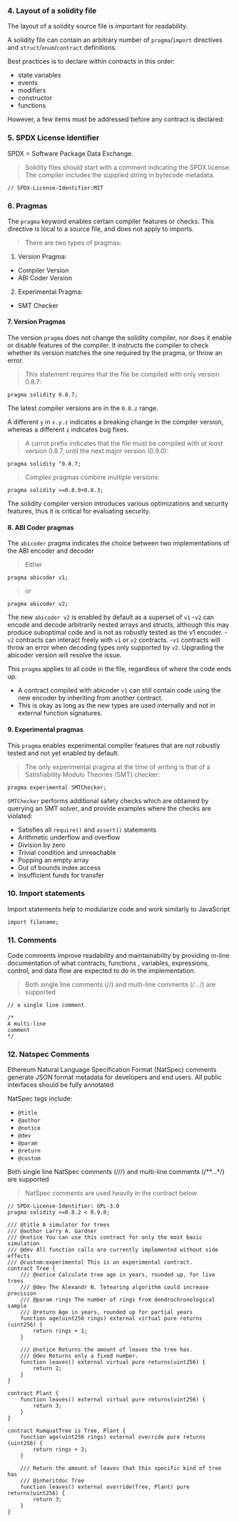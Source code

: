 ### 4. Layout of a solidity file

The layout of a solidity source file is important for readability.

A solidity file can contain an arbitrary number of `pragma`/`import` directives and `struct`/`enum`/`contract` definitions.

Best practices is to declare within contracts in this order:
- state variables
- events
- modifiers
- constructor
- functions

However, a few items must be addressed before any contract is declared:

### 5. SPDX License Identifier

SPDX = Software Package Data Exchange.

> Solidity files should start with a comment indicating the SPDX license. The compiler includes the supplied string in bytecode metadata.

```solidity
// SPDX-License-Identifier:MIT
```
### 6. Pragmas

The `pragma` keyword enables certain compiler features or checks. This directive is local to a source file, and does not apply to imports.

> There are two types of pragmas:

1. Version Pragma:
  - Compiler Version
  - ABI Coder Version
2. Experimental Pragma:
  - SMT Checker

#### 7. Version Pragmas

The version `pragma` does not change the solidity compiler, nor does it enable or disable features of the compiler. It instructs the compiler to check whether its version matches the one required by the pragma, or throw an error.

> This statement requires that the file be compiled with only version 0.8.7:

```solidity
pragma solidity 0.8.7;
```

The latest compiler versions are in the `0.8.z` range.

A different `y` in `x.y.z` indicates a breaking change in the compiler version, whereas a different `z` indicates bug fixes.

> A carrot prefix indicates that the file must be compiled with *at least* version 0.8.7, until the next major version (0.9.0):

```solidity
pragma solidity ^0.8.7;
```

> Complex pragmas combine multiple versions:

```solidity
pragma solidity >=0.8.0<0.8.3;
```

The solidity compiler version introduces various optimizations and security features, thus it is critical for evaluating security.

#### 8. ABI Coder pragmas

The `abicoder` pragma indicates the choice between two implementations of the ABI encoder and decoder

> Either

```solidity
pragma abicoder v1;
```

> or

```solidity
pragma abicoder v2;
```

The new `abicoder v2` is enabled by default as a superset of `v1`
-`v2` can encode and decode arbitrarily nested arrays and structs, although this may produce suboptimal code and is not as robustly tested as the v1 encoder.
-`v2` contracts can interact freely with `v1` or `v2` contracts.
-`v1` contracts will throw an error when decoding types only supported by `v2`. Upgrading the abicoder version will resolve the issue.

This `pragma` applies to all code in the file, regardless of where the code ends up.
- A contract compiled with abicoder `v1` can still contain code using the new encoder by inheriting from another contract.
- This is okay as long as the new types are used internally and not in external function signatures.

#### 9. Experimental pragmas

This `pragma` enables experimental compiler features that are not robustly tested and not yet enabled by default.

> The only experimental pragma at the time of writing is that of a Satisfiability Modulo Theories (SMT) checker:

```solidity
pragma experimental SMTChecker;
```

`SMTChecker` performs additional safety checks which are obtained by querying an SMT solver, and provide examples where the checks are violated:
- Satisfies all `require()` and `assert()` statements
- Arithmetic underflow and overflow
- Division by zero
- Trivial condition and unreachable
- Popping an empty array
- Out of bounds index access
- Insufficient funds for transfer

### 10. Import statements

Import statements help to modularize code and work similarly to JavaScript

```Solidity
import filename;
```

### 11. Comments

Code comments improve readability and maintainability by providing in-line documentation of what contracts, functions , variables, expressions, control, and data flow are expected to do in the implementation.

> Both single line comments (//) and multi-line comments (/*...*/) are supported

```Solidity
// a single line comment

/*
A multi-line
comment
*/
```

### 12. Natspec Comments

Ethereum Natural Language Specification Format (NatSpec) comments generate JSON format metadata for developers and end users. All public interfaces should be fully annotated

NatSpec tags include:
- `@title`
- `@author`
- `@notice`
- `@dev`
- `@param`
- `@return`
- `@custom`

Both single line NatSpec comments (///) and multi-line comments (/**...*/) are supported

> NatSpec comments are used heavily in the contract below

```solidity
// SPDX-License-Identifier: GPL-3.0
pragma solidity >=0.8.2 < 0.9.0;

/// @title A simulator for trees
/// @author Larry A. Gardner
/// @notice You can use this contract for only the most basic simulation
/// @dev All function calls are currently implemented without side effects
/// @custom:experimental This is an experimental contract.
contract Tree {
    /// @notice Calculate tree age in years, rounded up, for live trees
    /// @dev The Alexandr N. Tetearing algorithm could increase precision
    /// @param rings The number of rings from dendrochronological sample
    /// @return Age in years, rounded up for partial years
    function age(uint256 rings) external virtual pure returns (uint256) {
        return rings + 1;
    }

    /// @notice Returns the amount of leaves the tree has.
    /// @dev Returns only a fixed number.
    function leaves() external virtual pure returns(uint256) {
        return 2;
    }
}

contract Plant {
    function leaves() external virtual pure returns(uint256) {
        return 3;
    }
}

contract KumquatTree is Tree, Plant {
    function age(uint256 rings) external override pure returns (uint256) {
        return rings + 2;
    }

    /// Return the amount of leaves that this specific kind of tree has
    /// @inheritdoc Tree
    function leaves() external override(Tree, Plant) pure returns(uint256) {
        return 3;
    }
}
```
